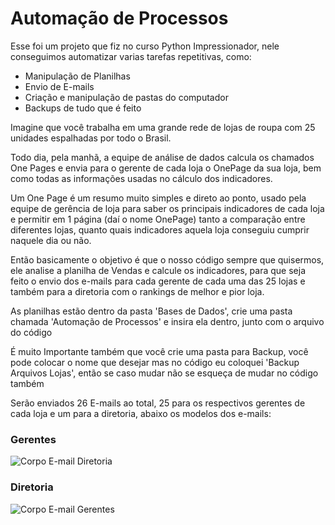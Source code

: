 <h1>Automação de Processos</h1>

<p>Esse foi um projeto que fiz no curso Python Impressionador, nele conseguimos automatizar varias tarefas repetitivas, como:</p>
<ul>
  <li>Manipulação de Planilhas</li>
  <li>Envio de E-mails</li>
  <li>Criação e manipulação de pastas do computador</li>
  <li>Backups de tudo que é feito</li>
</ul>

<p>Imagine que você trabalha em uma grande rede de lojas de roupa com 25 unidades espalhadas por todo o Brasil.</p>

<p>Todo dia, pela manhã, a equipe de análise de dados calcula os chamados One Pages e envia para o gerente de cada loja o OnePage da sua loja, bem como todas as informações usadas no cálculo dos indicadores.</p>

<p>Um One Page é um resumo muito simples e direto ao ponto, usado pela equipe de gerência de loja para saber os principais indicadores de cada loja e permitir em 1 página (daí o nome OnePage) tanto a comparação entre diferentes lojas, quanto quais indicadores aquela loja conseguiu cumprir naquele dia ou não.</p>

<p>Então basicamente o objetivo é que o nosso código sempre que quisermos, ele analise a planilha de Vendas e calcule os indicadores, para que seja feito o envio dos e-mails para cada gerente de cada uma das 25 lojas e também para a diretoria com o rankings de melhor e pior loja.</p>

<p>As planilhas estão dentro da pasta 'Bases de Dados', crie uma pasta chamada 'Automação de Processos' e insira ela dentro, junto com o arquivo do código</p>

<p>É muito Importante também que você crie uma pasta para Backup, você pode colocar o nome que desejar mas no código eu coloquei 'Backup Arquivos Lojas', então se caso mudar não se esqueça de mudar no código também </p>

<p>Serão enviados 26 E-mails ao total, 25 para os respectivos gerentes de cada loja e um para a diretoria, abaixo os modelos dos e-mails:</p>

<h3>Gerentes</h3>

![Corpo E-mail Diretoria](https://user-images.githubusercontent.com/98194579/181138901-1eba8989-f574-4c8c-81f1-5b19e5761649.png)


<h3>Diretoria</h3>

![Corpo E-mail Gerentes](https://user-images.githubusercontent.com/98194579/181138928-eceb5499-a4b7-46cc-9aa9-697fbaf84545.png)




